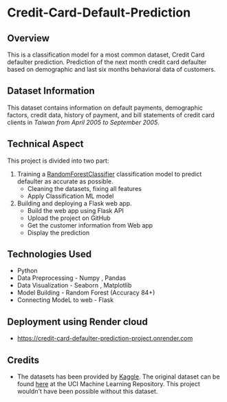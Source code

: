 # Credit-Card-Default-Prediction

## Overview
This is a classification model for a most common dataset, Credit Card defaulter prediction. Prediction of the next month credit card defaulter based on demographic and last six months behavioral data of customers.

## Dataset Information
This dataset contains information on default payments, demographic factors, credit data, history of payment, and bill statements of credit card clients in _Taiwan from April 2005 to September 2005_.

## Technical Aspect
This project is divided into two part:
1. Training a [RandomForestClassifier](https://scikit-learn.org/stable/modules/generated/sklearn.ensemble.RandomForestClassifier.html) classification model to predict defaulter as accurate as possible.
	- Cleaning the datasets, fixing all features
	- Apply Classification ML model
2. Building and deploying a Flask web app.
	- Build the web app using Flask API
	- Upload the project on GitHub
    - Get the customer information from Web app
    - Display the prediction 

## Technologies Used
- Python 
- Data Preprocessing - Numpy , Pandas
- Data Visualization - Seaborn , Matplotlib
- Model Building - Random Forest (Accuracy 84+)
- Connecting ModeL to web - Flask

## Deployment using Render cloud
- https://credit-card-defaulter-prediction-project.onrender.com 

## Credits
- The datasets has been provided by [Kaggle](https://www.kaggle.com/uciml/default-of-credit-card-clients-dataset). The original dataset can be found [here](https://archive.ics.uci.edu/ml/datasets/default+of+credit+card+clients) at the UCI Machine Learning Repository. This project wouldn't have been possible without this dataset.
 
